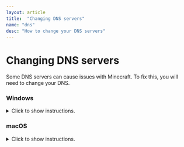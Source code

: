 ```yaml
---
layout: article
title:  "Changing DNS servers"
name: "dns"
desc: "How to change your DNS servers"
---
```


# Changing DNS servers
Some DNS servers can cause issues with Minecraft.
To fix this, you will need to change your DNS.

### Windows
<details>
  <summary>Click to show instructions.</summary>

{{ "
#### Step 1
On your keyboard, press Windows key.
Search `Command Prompt`, right click the result and press `Run as administrator`
![](/static/images/help/dns/win-search-cmd.png)

#### Step 2
In the Command Prompt, type the following commands:
1. `netsh winsock reset`, then press Enter
2. `netsh int ip reset`, then press Enter
3. `ipconfig /release`, then press Enter
4. `ipconfig /renew`, then press Enter
5. `ipconfig /flushdns`, then press Enter
![](/static/images/help/dns/win-cmd-flushdns.png)

After executing these commands, you can close the Command Prompt window by pressing the button `X`.

#### Step 3
On your keyboard, press Windows key,
Search `Control Panel`, and open the result.
In the Control Panel, press Network and Internet.
After, press Network and Sharing center.
And finally, press Change Adapter Settings.

#### Step 4
Right click on the Wi-Fi network you are connected to, and click Properties.

After, select `Internet Protocol Version 4` and click Properties.
Then, in the bottom, select `Use the following DNS server adresses:`.
In the `Preferred DNS server`, type `1.1.1.1`.
In the `Alternate DNS server`, type `1.0.0.1`.
![](/static/images/help/dns/win-panel-dns.png)

#### Step 5
Click OK, and close the window.
After, restart Minecraft and see if your issue remains.
" | markdownify }}
</details>

### macOS
<details>
  <summary>Click to show instructions.</summary>

{{ "
#### Step 1
Open Spotlight, by pressing Command+Space.
Search `Terminal`, and open it.
![](/static/images/help/dns/mac-spotlight.png)

#### Step 2
In the Terminal, type the following command: `sudo dscacheutil -flushcache; sudo killall -HUP mDNSResponder`, and press Enter.
You will need to enter your Mac password to run this command. After you entered your password, press Enter.
![](/static/images/help/dns/mac-terminal.png)

#### Step 3
Open your System Settings.
Navigate to Network -> Wi-Fi.
Press Advanced, in the window that showed up, select DNS.
Select the DNS servers you already have, and delete them by pressing the `-` button.
After, add these DNS servers by pressing the `+` button:
- 1.1.1.1
- 1.0.0.1
![](/static/images/help/dns/mac-network-dns.png)

#### Step 4
Press OK, and Apply.
After, restart Minecraft and see if your issue remains.
" | markdownify }}
</details>
